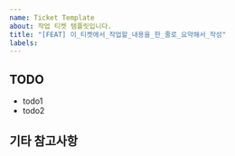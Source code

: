 ```yaml
---
name: Ticket Template
about: 작업 티켓 템플릿입니다.
title: "[FEAT] 이_티켓에서_작업할_내용을_한_줄로_요약해서_작성"
labels:
---
```


<!-- 티켓 이슈 제목 템플릿입니다. -->
<!-- [FEAT] 이_티켓에서_작업할_내용을_한_줄로_요약해서_작성 -->

## TODO

<!-- 이번 티켓에서 작업할 내용(투두 리스트)을 작성해 주세요. -->

- todo1
- todo2

## 기타 참고사항

<!-- 없다면 적지 않으셔도 됩니다. -->
